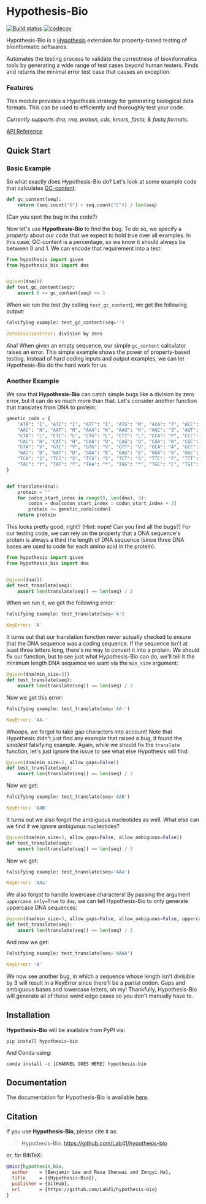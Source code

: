 # Hypothesis-Bio

[![Build status](https://github.com/Lab41/hypothesis-bio/workflows/CI/badge.svg)](https://github.com/Lab41/hypothesis-bio/actions)
[![codecov](https://codecov.io/gh/Lab41/hypothesis-bio/branch/master/graph/badge.svg)](https://codecov.io/gh/Lab41/hypothesis-bio/)

Hypothesis-Bio is a [Hypothesis](https://github.com/HypothesisWorks/hypothesis) extension for property-based testing of bioinformatic softwares.

Automates the testing process to validate the correctness of bioinformatics tools by generating a wide range of test cases beyond human testers. Finds and returns the minimal error test case that causes an exception.

### Features

This module provides a Hypothesis strategy for generating biological data formats. This can be used to efficiently and thoroughly test your code.

*Currently supports dna, rna, protein, cds, kmers, fasta, & fastq formats.*

[API Reference](https://lab41.github.io/hypothesis-bio/api.html)


## Quick Start

### Basic Example

So what exactly does Hypothesis-Bio do?
Let's look at some example code that calculates [GC-content](https://en.wikipedia.org/wiki/GC-content):

```python
def gc_content(seq):
    return (seq.count("G") + seq.count("C")) / len(seq)
```

(Can you spot the bug in the code?)

Now let's use **Hypothesis-Bio** to find the bug.
To do so, we specify a _property_ about our code that we expect to hold true over all examples.
In this case, GC-content is a percentage, so we know it should always be between 0 and 1.
We can encode that requirement into a test:

```python
from hypothesis import given
from hypothesis_bio import dna


@given(dna())
def test_gc_content(seq):
    assert 0 <= gc_content(seq) <= 1
```

When we run the test (by calling `test_gc_content`), we get the following output:

```python
Falsifying example: test_gc_content(seq='')

ZeroDivisionError: division by zero
```

Aha!
When given an empty sequence, our simple `gc_content` calculator raises an error.
This simple example shows the power of property-based testing.
Instead of hard coding inputs and output examples, we can let Hypothesis-Bio do the hard work for us.

### Another Example

We saw that **Hypothesis-Bio** can catch simple bugs like a division by zero error, but it can do so much more than that.
Let's consider another function that translates from DNA to protein:

```python
genetic_code = {
    "ATA": "I", "ATC": "I", "ATT": "I", "ATG": "M", "ACA": "T", "ACC": "T", "ACG": "T", "ACT": "T",
    "AAC": "N", "AAT": "N", "AAA": "K", "AAG": "K", "AGC": "S", "AGT": "S", "AGA": "R", "AGG": "R",
    "CTA": "L", "CTC": "L", "CTG": "L", "CTT": "L", "CCA": "P", "CCC": "P", "CCG": "P", "CCT": "P",
    "CAC": "H", "CAT": "H", "CAA": "Q", "CAG": "Q", "CGA": "R", "CGC": "R", "CGG": "R", "CGT": "R",
    "GTA": "V", "GTC": "V", "GTG": "V", "GTT": "V", "GCA": "A", "GCC": "A", "GCG": "A", "GCT": "A",
    "GAC": "D", "GAT": "D", "GAA": "E", "GAG": "E", "GGA": "G", "GGC": "G", "GGG": "G", "GGT": "G",
    "TCA": "S", "TCC": "S", "TCG": "S", "TCT": "S", "TTC": "F", "TTT": "F", "TTA": "L", "TTG": "L",
    "TAC": "Y", "TAT": "Y", "TAA": "*", "TAG": "*", "TGC": "C", "TGT": "C", "TGA": "*", "TGG": "W",
}


def translate(dna):
    protein = ""
    for codon_start_index in range(0, len(dna), 3):
        codon = dna[codon_start_index : codon_start_index + 3]
        protein += genetic_code[codon]
    return protein
```

This looks pretty good, right?
(Hint: nope! Can you find all the bugs?)
For our testing code, we can rely on the property that a DNA sequence's protein is always a third the length of DNA sequence (since three DNA bases are used to code for each amino acid in the protein):

```python
from hypothesis import given
from hypothesis_bio import dna


@given(dna())
def test_translate(seq):
    assert len(translate(seq)) == len(seq) / 3
```

When we run it, we get the following error:

```python
Falsifying example: test_translate(seq='A')

KeyError: 'A'
```

It turns out that our translation function never actually checked to ensure that the DNA sequence was a coding sequence.
If the sequence isn't at least three letters long, there's no way to convert it into a protein.
We should fix our function, but to see just what Hypothesis-Bio can do, we'll tell it the minimum length DNA sequence we want via the `min_size` argument:

```python
@given(dna(min_size=3))
def test_translate(seq):
    assert len(translate(seq)) == len(seq) / 3
```

Now we get this error:

```python
Falsifying example: test_translate(seq='AA-')

KeyError: 'AA-'
```

Whoops, we forgot to take gap characters into account!
Note that Hypothesis didn't just find any example that raised a bug, it found the _smallest_ falsifying example.
Again, while we should fix the `translate` function, let's just ignore the issue to see what else Hypothesis will find:

```python
@given(dna(min_size=3, allow_gaps=False))
def test_translate(seq):
    assert len(translate(seq)) == len(seq) / 3
```

Now we get:

```python
Falsifying example: test_translate(seq='AAB')

KeyError: 'AAB'
```

It turns out we also forgot the ambiguous nucleotides as well.
What else can we find if we ignore ambiguous nucleotides?

```python
@given(dna(min_size=3, allow_gaps=False, allow_ambiguous=False))
def test_translate(seq):
    assert len(translate(seq)) == len(seq) / 3
```

Now we get:

```python
Falsifying example: test_translate(seq='AAa')

KeyError: 'AAa'
```

We also forgot to handle lowercase characters!
By passing the argument `uppercase_only=True` to `dna`, we can tell Hypothesis-Bio to only generate uppercase DNA sequences:

```python
@given(dna(min_size=3, allow_gaps=False, allow_ambiguous=False, uppercase_only=True))
def test_translate(seq):
    assert len(translate(seq)) == len(seq) / 3
```

And now we get:

```python
Falsifying example: test_translate(seq='AAAA')

KeyError: 'A'
```

We now see another bug, in which a sequence whose length isn't divisible by 3 will result in a KeyError since there'll be a partial codon.
Gaps and ambiguous bases and lowercase letters, oh my!
Thankfully, Hypothesis-Bio will generate all of these weird edge cases so you don't manually have to.

## Installation

**Hypothesis-Bio** will be available from PyPI via:

```
pip install hypothesis-bio
```

And Conda using:

```
conda install -c [CHANNEL GOES HERE] hypothesis-bio
```

## Documentation

The documentation for Hypothesis-Bio is available [here](https://lab41.github.io/hypothesis-bio/).

## Citation

If you use **Hypothesis-Bio**, please cite it as:

> Hypothesis-Bio. https://github.com/Lab41/hypothesis-bio

or, for BibTeX:

```bibtex
@misc{hypothesis_bio,
  author    = {Benjamin Lee and Reva Shenwai and Zongyi Ha},
  title     = {{Hypothesis-Bio}},
  publisher = {GitHub},
  url       = {https://github.com/Lab41/hypothesis-bio}
}
```

